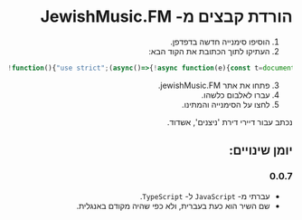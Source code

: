 <div dir="rtl">

# הורדת קבצים מ- JewishMusic.FM
  1. הוסיפו סימנייה חדשה בדפדפן.
  2. העתיקו לתוך הכתובת את הקוד הבא:
  
<div dir="ltr">
  
  ```js
!function(){"use strict";(async()=>{!async function(e){const t=document.createElement("script");t.type="text/javascript",t.src=e,document.head.appendChild(t),await new Promise((e=>t.onload=e))}("https://cdn.jsdelivr.net/gh/MusiCode1/jewish-music.fm@0.0.7/public/build/bundle.js")})()}();
  ```
 </div> 
  
  3. פתחו את אתר jewishMusic.FM.
  4. עברו לאלבום כלשהו.
  5. לחצו על הסימנייה והמתינו.

  נכתב עבור דיירי דירת 'ניצנים', אשדוד.

  ## יומן שינויים:
  ### 0.0.7
  - עברתי מ- `JavaScript` ל- `TypeScript`.
  - שם השיר הוא כעת בעברית, ולא כפי שהיה מקודם באנגלית.
</div>

